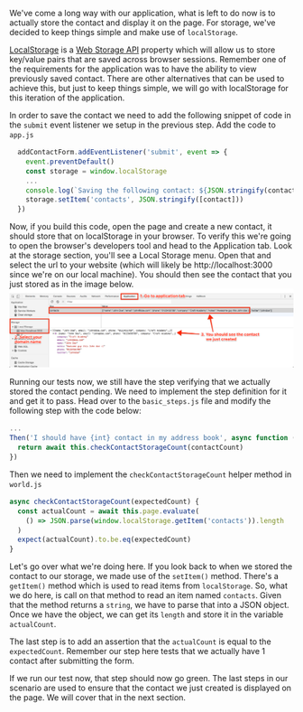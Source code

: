 We've come a long way with our application, what is left to do now is to actually store the contact and display it on the page. For storage, we've decided to keep things simple and make use of `localStorage`.

[LocalStorage](https://developer.mozilla.org/en-US/docs/Web/API/Window/localStorage) is a [Web Storage API](https://developer.mozilla.org/en-US/docs/Web/API/Web_Storage_API/Using_the_Web_Storage_API) property which will allow us to store key/value pairs that are saved across browser sessions. Remember one of the requirements for the application was to have the ability to view previously saved contact. There are other alternatives that can be used to achieve this, but just to keep things simple, we will go with localStorage for this iteration of the application.

In order to save the contact we need to add the following snippet of code in the `submit` event listener we setup in the previous step. Add the code to `app.js`

```javascript
  addContactForm.addEventListener('submit', event => {
    event.preventDefault()
    const storage = window.localStorage
    ...
    console.log(`Saving the following contact: ${JSON.stringify(contact)}`)
    storage.setItem('contacts', JSON.stringify([contact]))
  })
```
Now, if you build this code, open the page and create a new contact, it should store that on localStorage in your browser. To verify this we're going to open the browser's developers tool and head to the Application tab. Look at the storage section, you'll see a Local Storage menu. Open that and select the url to your website \(which will likely be http://localhost:3000 since we're on our local machine\). You should then see the contact that you just stored as in the image below.
![Viewing the contact in DevTools](https://github.com/CraftAcademy/ca-course-week-2/blob/master/.gitbook/assets/screenshot-2018-06-14-17.21.52.png?raw=true)


Running our tests now, we still have the step verifying that we actually stored the contact pending. We need to implement the step definition for it and get it to pass. Head over to the `basic_steps.js` file and modify the following step with the code below:

```javascript
...
Then('I should have {int} contact in my address book', async function (contactCount) {
  return await this.checkContactStorageCount(contactCount)
})
```

Then we need to implement the `checkContactStorageCount` helper method in `world.js`


```javascript
async checkContactStorageCount(expectedCount) {
  const actualCount = await this.page.evaluate(
    () => JSON.parse(window.localStorage.getItem('contacts')).length
  )
  expect(actualCount).to.be.eq(expectedCount)
}
```

Let's go over what we're doing here. If you look back to when we stored the contact to our storage, we made use of the `setItem()` method. There's a `getItem()` method which is used to read items from `localStorage`. So, what we do here, is call on that method to read an item named `contacts`. Given that the method returns a `string`, we have to parse that into a JSON object. Once we have the object, we can get its `length` and store it in the variable `actualCount`.

The last step is to add an assertion that the `actualCount` is equal to the `expectedCount`. Remember our step here tests that we actually have 1 contact after submitting the form.

If we run our test now, that step should now go green. The last steps in our scenario are used to ensure that the contact we just created is displayed on the page. We will cover that in the next section.

